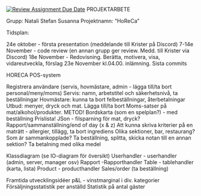 [![Review Assignment Due Date](https://classroom.github.com/assets/deadline-readme-button-22041afd0340ce965d47ae6ef1cefeee28c7c493a6346c4f15d667ab976d596c.svg)](https://classroom.github.com/a/V-_DqTse)
PROJEKTARBETE

Grupp: Natali Stefan Susanna 
Projektnamn: “HoReCa”


Tidsplan:

24e oktober - första presentation (meddelande till Krister på Discord)
7-14e November - code review (en annan grupp ger review. Medd. till Krister via Discord)
18e November - Redovisning. Berätta, motivera, visa, vidareutveckla, förslag
23e November kl.04.00. inlämning. Sista commits

HORECA POS-system

Registrera användare (servis, hovmästare, admin - lägga till/ta bort personal/meny/moms)
Servis: namn, arbetstitel och säkerhetsnivå, ta beställningar
Hovmästare: kunna ta bort felbeställningar, återbetalningar
Utbud: menyer, dryck och mat. Lägga till/ta bort
Moms-satser på mat/alkohol/produkter. METOD!
Bordskarta (som en spelplan?) - med beställning
Prislista!
JSon - filsparning för mat, dryck?
Rapport/sammanställning/end of day (x & z)
Att kunna skriva kriterier på en maträtt - allergier, tillägg, ta bort ingrediens
Olika sektioner, bar, restaurang? Som är sammankopplade?
Ta beställning, splitta, skicka notan till en annan sektion?
Ta betalning med olika medel

Klassdiagram (se IO-diagram för översikt)
Userhandler - userhandler (admin, server, manager osv)
Rapport -Rapporthandler
Table - tablehandler (karta, lista)
Product - producthandler
Sales/order (ta beställning)


Framtida utvecklingsidéer
p&L -  vinstmarginal i div. kategorier
Försäljningsstatistik per anställd
Statistik på antal gäster
